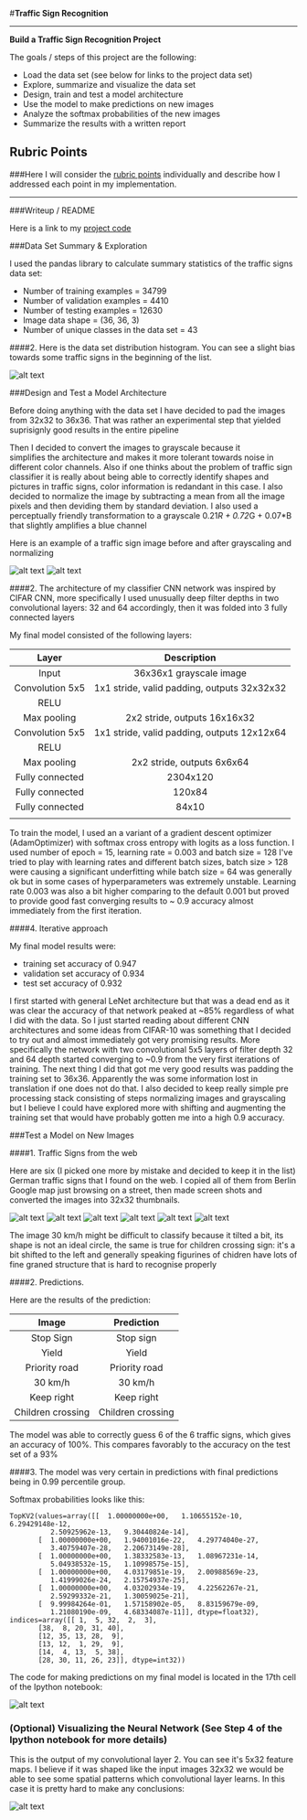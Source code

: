 #**Traffic Sign Recognition** 


---

**Build a Traffic Sign Recognition Project**

The goals / steps of this project are the following:
* Load the data set (see below for links to the project data set)
* Explore, summarize and visualize the data set
* Design, train and test a model architecture
* Use the model to make predictions on new images
* Analyze the softmax probabilities of the new images
* Summarize the results with a written report


[//]: # (Image References)

[image1]: ./examples/visualization.jpg "Visualization"
[image2]: ./examples/grayscale.jpg "Grayscaling"
[image3]: ./examples/random_noise.jpg "Random Noise"
[image4]: ./examples/0.png "30km/h"
[image5]: ./examples/1.png "Keep right"
[image6]: ./examples/2.png "Priority Road"
[image7]: ./examples/3.png "Yield"
[image8]: ./examples/4.png "Stop"
[image12]: ./examples/5.png "Children crossing"
[image9]: ./examples/data_hist.png "Data Histogram"
[image10]: ./examples/test_image.png "Test image"
[image11]: ./examples/processed_image.png "Processed image"
[image13]: ./examples/softmax_prob.png "Top 5 Softmax probabilities"
[image14]: ./examples/conv.png "Convolutional layer 2"
[image15]: .//examples/5_traffic_signs.png "Five german traffic signs from the web"

## Rubric Points
###Here I will consider the [rubric points](https://review.udacity.com/#!/rubrics/481/view) individually and describe how I addressed each point in my implementation.  

---
###Writeup / README

Here is a link to my [project code](https://github.com/igmor/CarND-Traffic-Sign-Classifier-Project/blob/master/Traffic_Sign_Classifier.ipynb)

###Data Set Summary & Exploration

I used the pandas library to calculate summary statistics of the traffic
signs data set:

* Number of training examples = 34799
* Number of validation examples = 4410
* Number of testing examples = 12630
* Image data shape = (36, 36, 3)
* Number of unique classes in the data set = 43

####2. 
Here is the data set distribution histogram. You can see a slight bias towards
some traffic signs in the beginning of the list.

![alt text][image9]

###Design and Test a Model Architecture

Before doing anything with the data set I have decided to pad the images from 32x32 to 36x36. That was rather
an experimental step that yielded suprisignly good results in the entire pipeline

Then I decided to convert the images to grayscale because it  
simplifies the architecture and makes it more tolerant towards noise in
different color channels. Also if one thinks about the problem of traffic sign classifier
it is really about being able to correctly identify shapes and pictures in traffic signs, color information
is redandant in this case. I also decided to normalize the image by subtracting a mean from all the image pixels
and then deviding them by standard deviation. I also used a perceptually friendly transformation
to a grayscale 0.21*R + 0.72*G + 0.07*B that slightly amplifies a blue channel

Here is an example of a traffic sign image before and after grayscaling and normalizing

![alt text][image10]
![alt text][image11]


####2. The architecture of my classifier CNN network was inspired by CIFAR CNN, more specifically
I used unusually deep filter depths in two convolutional layers: 32 and 64 accordingly, then
it was folded into 3 fully connected layers

My final model consisted of the following layers:

| Layer         		|     Description	        					| 
|:---------------------:|:---------------------------------------------:| 
| Input         		| 36x36x1 grayscale image   					| 
| Convolution 5x5     	| 1x1 stride, valid padding, outputs 32x32x32 	|
| RELU					|												|
| Max pooling	      	| 2x2 stride,  outputs 16x16x32 				|
| Convolution 5x5	    | 1x1 stride, valid padding, outputs 12x12x64	|
| RELU					|												|
| Max pooling	      	| 2x2 stride,  outputs 6x6x64 					|
| Fully connected		| 2304x120     									|
| Fully connected		| 120x84     									|
| Fully connected		| 84x10     									|
|						|												|
 

To train the model, I used an a variant of a gradient descent optimizer (AdamOptimizer) with softmax cross entropy with logits
as a loss function. I used number of epoch  = 15, learning rate = 0.003 and batch size = 128
I've tried to play with learning rates and different batch sizes, batch size > 128 were causing a significant underfitting while batch size = 64 was generally ok but in some cases of hyperparameters was extremely unstable.
Learning rate 0.003 was also a bit higher comparing to the default 0.001 but proved to provide good fast converging results to ~ 0.9 accuracy almost immediately from the first iteration.

####4. Iterative approach

My final model results were:
* training set accuracy of 0.947
* validation set accuracy of 0.934 
* test set accuracy of 0.932

I first started with general LeNet architecture but that was a dead end as it was clear the accuracy of that network peaked at ~85% regardless of what I did with the data. So I just started reading about different CNN architectures and some ideas from CIFAR-10 was something that I decided to try out and almost immediately got very promising results. More specifically the network with two convolutional 5x5 layers of filter depth 32 and 64 depth started converging to ~0.9 from the very first iterations of training.
The next thing I did that got me very good results was padding the training set to 36x36. Apparently the was some information lost in translation if one does not do that. I also decided to keep really simple pre processing stack consisting of steps normalizing images and grayscaling but I believe I could have explored more with shifting and augmenting the training set that would have probably gotten me into a high 0.9 accuracy. 


###Test a Model on New Images

####1. Traffic Signs from the web

Here are six (I picked one more by mistake and decided to keep it in the list) German traffic signs that I found on the web. 
I copied all of them from Berlin Google map just browsing on a street, then made screen shots and converted the images into 32x32 thumbnails.

![alt text][image4]
![alt text][image5]
![alt text][image6]
![alt text][image7]
![alt text][image8]
![alt text][image12]


The image 30 km/h might be difficult to classify because it tilted a bit, its shape is not an ideal circle, the same is true for children crossing sign: it's a bit shifted to the left and generally speaking figurines of chidren have lots of fine graned structure that is hard to recognise properly

####2. Predictions.

Here are the results of the prediction:

| Image			        |     Prediction	        					| 
|:---------------------:|:---------------------------------------------:| 
| Stop Sign      		| Stop sign   									| 
| Yield     			| Yield 										|
| Priority road			| Priority road									|
| 30 km/h	      		| 30 km/h 						 				|
| Keep right			| Keep right      								|
| Children crossing		| Children crossing   							|


The model was able to correctly guess 6 of the 6 traffic signs, which gives an accuracy of 100%. This compares favorably to the accuracy on the test set of a 93%

####3. 
The model was very certain in predictions with final predictions being in 0.99 percentile group.

Softmax probabilities looks like this:

```
TopKV2(values=array([[  1.00000000e+00,   1.10655152e-10,   6.29429148e-12,
          2.50925962e-13,   9.30440824e-14],
       [  1.00000000e+00,   1.94001016e-22,   4.29774040e-27,
          3.40759407e-28,   2.20673149e-28],
       [  1.00000000e+00,   1.38332583e-13,   1.08967231e-14,
          5.04938532e-15,   1.10998575e-15],
       [  1.00000000e+00,   4.03179851e-19,   2.00988569e-23,
          1.41999026e-24,   2.15754937e-25],
       [  1.00000000e+00,   4.03202934e-19,   4.22562267e-21,
          2.59299332e-21,   1.30059025e-21],
       [  9.99984264e-01,   1.57158902e-05,   8.83159679e-09,
          1.21080190e-09,   4.68334087e-11]], dtype=float32), indices=array([[ 1,  5, 32,  2,  3],
       [38,  8, 20, 31, 40],
       [12, 35, 13, 28,  9],
       [13, 12,  1, 29,  9],
       [14,  4, 13,  5, 38],
       [28, 30, 11, 26, 23]], dtype=int32))
```

The code for making predictions on my final model is located in the 17th cell of the Ipython notebook:

![alt text][image13]

### (Optional) Visualizing the Neural Network (See Step 4 of the Ipython notebook for more details)

This is the output of my convolutional layer 2. You can see it's 5x32 feature maps. I believe if it was shaped like the input images 32x32 we would be able to see some spatial patterns which convolutional layer learns. In this case it is pretty hard to make any conclusions:

![alt text][image14]



